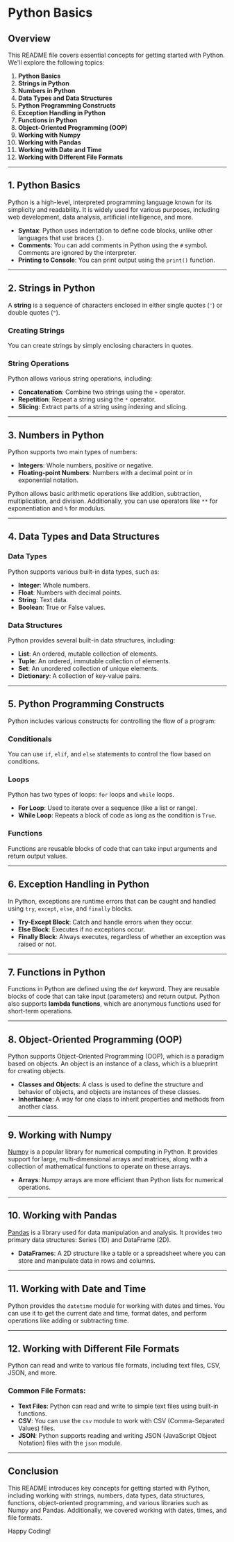 # Python Basics

## Overview

This README file covers essential concepts for getting started with Python. We'll explore the following topics:

1. **Python Basics**
2. **Strings in Python**
3. **Numbers in Python**
4. **Data Types and Data Structures**
5. **Python Programming Constructs**
6. **Exception Handling in Python**
7. **Functions in Python**
8. **Object-Oriented Programming (OOP)**
9. **Working with Numpy**
10. **Working with Pandas**
11. **Working with Date and Time**
12. **Working with Different File Formats**

---

## 1. Python Basics

Python is a high-level, interpreted programming language known for its simplicity and readability. It is widely used for various purposes, including web development, data analysis, artificial intelligence, and more.

- **Syntax**: Python uses indentation to define code blocks, unlike other languages that use braces `{}`.
- **Comments**: You can add comments in Python using the `#` symbol. Comments are ignored by the interpreter.
- **Printing to Console**: You can print output using the `print()` function.

---

## 2. Strings in Python

A **string** is a sequence of characters enclosed in either single quotes (`'`) or double quotes (`"`).

### Creating Strings
You can create strings by simply enclosing characters in quotes.

### String Operations
Python allows various string operations, including:
- **Concatenation**: Combine two strings using the `+` operator.
- **Repetition**: Repeat a string using the `*` operator.
- **Slicing**: Extract parts of a string using indexing and slicing.

---

## 3. Numbers in Python

Python supports two main types of numbers:
- **Integers**: Whole numbers, positive or negative.
- **Floating-point Numbers**: Numbers with a decimal point or in exponential notation.

Python allows basic arithmetic operations like addition, subtraction, multiplication, and division. Additionally, you can use operators like `**` for exponentiation and `%` for modulus.

---

## 4. Data Types and Data Structures

### Data Types
Python supports various built-in data types, such as:
- **Integer**: Whole numbers.
- **Float**: Numbers with decimal points.
- **String**: Text data.
- **Boolean**: True or False values.

### Data Structures
Python provides several built-in data structures, including:
- **List**: An ordered, mutable collection of elements.
- **Tuple**: An ordered, immutable collection of elements.
- **Set**: An unordered collection of unique elements.
- **Dictionary**: A collection of key-value pairs.

---

## 5. Python Programming Constructs

Python includes various constructs for controlling the flow of a program:

### Conditionals
You can use `if`, `elif`, and `else` statements to control the flow based on conditions.

### Loops
Python has two types of loops: `for` loops and `while` loops.
- **For Loop**: Used to iterate over a sequence (like a list or range).
- **While Loop**: Repeats a block of code as long as the condition is `True`.

### Functions
Functions are reusable blocks of code that can take input arguments and return output values.

---

## 6. Exception Handling in Python

In Python, exceptions are runtime errors that can be caught and handled using `try`, `except`, `else`, and `finally` blocks.

- **Try-Except Block**: Catch and handle errors when they occur.
- **Else Block**: Executes if no exceptions occur.
- **Finally Block**: Always executes, regardless of whether an exception was raised or not.

---

## 7. Functions in Python

Functions in Python are defined using the `def` keyword. They are reusable blocks of code that can take input (parameters) and return output. Python also supports **lambda functions**, which are anonymous functions used for short-term operations.

---

## 8. Object-Oriented Programming (OOP)

Python supports Object-Oriented Programming (OOP), which is a paradigm based on objects. An object is an instance of a class, which is a blueprint for creating objects.

- **Classes and Objects**: A class is used to define the structure and behavior of objects, and objects are instances of these classes.
- **Inheritance**: A way for one class to inherit properties and methods from another class.

---

## 9. Working with Numpy

[Numpy](https://numpy.org/) is a popular library for numerical computing in Python. It provides support for large, multi-dimensional arrays and matrices, along with a collection of mathematical functions to operate on these arrays.

- **Arrays**: Numpy arrays are more efficient than Python lists for numerical operations.

---

## 10. Working with Pandas

[Pandas](https://pandas.pydata.org/) is a library used for data manipulation and analysis. It provides two primary data structures: Series (1D) and DataFrame (2D).

- **DataFrames**: A 2D structure like a table or a spreadsheet where you can store and manipulate data in rows and columns.

---

## 11. Working with Date and Time

Python provides the `datetime` module for working with dates and times. You can use it to get the current date and time, format dates, and perform operations like adding or subtracting time.

---

## 12. Working with Different File Formats

Python can read and write to various file formats, including text files, CSV, JSON, and more.

### Common File Formats:
- **Text Files**: Python can read and write to simple text files using built-in functions.
- **CSV**: You can use the `csv` module to work with CSV (Comma-Separated Values) files.
- **JSON**: Python supports reading and writing JSON (JavaScript Object Notation) files with the `json` module.

---

## Conclusion

This README introduces key concepts for getting started with Python, including working with strings, numbers, data types, data structures, functions, object-oriented programming, and various libraries such as Numpy and Pandas. Additionally, we covered working with dates, times, and file formats.

Happy Coding!
